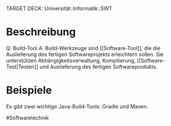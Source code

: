 TARGET DECK: Universität::Informatik::SWT

# Beschreibung
Q: Build-Tool
A: Build-Werkzeuge sind [[Software-Tool]], die die Auslieferung des fertigen Softwareprojekts erleichtern sollen.
Sie unterstützen Abhängigkeitsverwaltung, Kompilierung, [[Software-Test|Testen]] und Auslieferung des fertigen Softwareprodukts.
<!--ID: 1641303026162-->


# Beispiele
Es gibt zwei wichtige Java-Build-Tools: Gradle und Maven.

#Softwaretechnik 